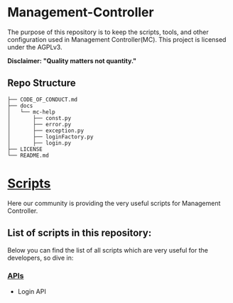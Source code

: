 # Management-Controller
The purpose of this repository is to keep the scripts, tools, and other configuration used in Management Controller(MC). This project is licensed under the AGPLv3.

**Disclaimer: "Quality matters not quantity."**

## Repo Structure

```
├── CODE_OF_CONDUCT.md
├── docs
│   └── mc-help
│       ├── const.py
│       ├── error.py
│       ├── exception.py
│       ├── loginFactory.py
│       ├── login.py
├── LICENSE
└── README.md
```

# [Scripts](./docs/mc-help/)

Here our community is providing the very useful scripts for Management Controller. 

## List of scripts in this repository:
Below you can find the list of all scripts which are very useful for the developers, so dive in:

### [APIs](./docs/mc-help/README.md)

* Login API
